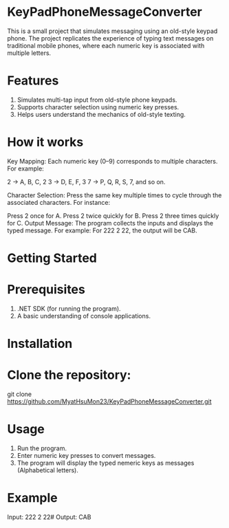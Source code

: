 # KeyPadPhoneMessageConverter
This is a small project that simulates messaging using an old-style keypad phone. 
The project replicates the experience of typing text messages on traditional mobile phones, where each numeric key is associated with multiple letters.

# Features
1) Simulates multi-tap input from old-style phone keypads.
2) Supports character selection using numeric key presses.
3) Helps users understand the mechanics of old-style texting.

# How it works
Key Mapping: Each numeric key (0–9) corresponds to multiple characters. 
For example:

2 → A, B, C, 2
3 → D, E, F, 3
7 → P, Q, R, S, 7, and so on.

Character Selection: Press the same key multiple times to cycle through the associated characters. 
For instance:

Press 2 once for A.
Press 2 twice quickly for B.
Press 2 three times quickly for C.
Output Message: The program collects the inputs and displays the typed message.
For example: For 222 2 22, the output will be CAB.

# Getting Started
# Prerequisites

1) .NET SDK (for running the program).
2) A basic understanding of console applications.

# Installation
# Clone the repository:
git clone https://github.com/MyatHsuMon23/KeyPadPhoneMessageConverter.git

# Usage
1) Run the program.
2) Enter numeric key presses to convert messages.
3) The program will display the typed nemeric keys as messages (Alphabetical letters).

# Example
Input: 222 2 22#
Output: CAB


